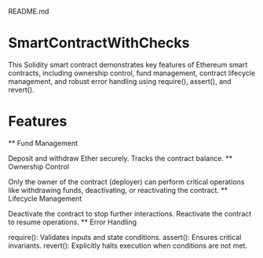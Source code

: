 README.md
# SmartContractWithChecks
This Solidity smart contract demonstrates key features of Ethereum smart contracts, including ownership control, fund management, contract lifecycle management, and robust error handling using require(), assert(), and revert().

# Features
** Fund Management

Deposit and withdraw Ether securely.
Tracks the contract balance.
** Ownership Control

Only the owner of the contract (deployer) can perform critical operations like withdrawing funds, deactivating, or reactivating the contract.
** Lifecycle Management

Deactivate the contract to stop further interactions.
Reactivate the contract to resume operations.
** Error Handling

require(): Validates inputs and state conditions.
assert(): Ensures critical invariants.
revert(): Explicitly halts execution when conditions are not met.
